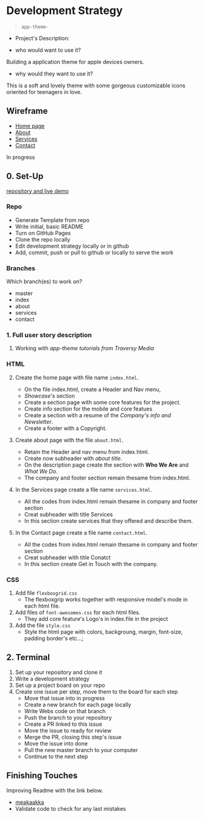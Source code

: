# Development Strategy

> `app-theme-`

- Project's Description:

- who would want to use it?

Building a application theme for apple devices owners.

- why would they want to use it?

This is a soft and lovely theme with some gorgeous customizable icons oriented for teenagers in love.

## Wireframe
- [Home page](https://wireframe.cc/Amd3DJ)
- [About](https://wireframe.cc/kGalXV)
- [Services](https://wireframe.cc/z3znq7)
- [Contact](https://wireframe.cc/T9j2qt)

In progress

## 0. Set-Up

[repository and live demo](https://brainketunze.github.io/app-theme-/)

### Repo

  - Generate Template from repo
  - Write initial, basic README
  - Turn on GitHub Pages
  - Clone the repo locally
  - Edit development strategy locally or in github
  - Add, commit, push or pull to github or locally to serve the work
  
  ### Branches

Which branch(es) to work on?

- master 
- index  
- about  
- services
- contact

### 1. Full user story description

1. Working with _app-theme tutorials from Traversy Media_

### HTML

2. Create the home page with file name `index.html`.

   - On the file index.html, create a Header and Nav menu,
   - _Showcase's_ section
   - Create a section page with some core features for the project.
   - Create info section for the mobile and core featues
   - Create a section with a resume of the _Company's info and Newsletter_.
   - Create a footer with a Copyright.

3. Create about page with the file `about.html`.

   - Retain the Header and nav menu from index.html.
   - Create now subheader with *about title*.
   - On the description page create the section with **Who We Are** and _What We Do_.
   - The company and footer section remain thesame from index.html.

4. In the Services page create a file name `services.html`.

   - All the codes from index.html remain thesame in company and footer section
   - Creat subheader with title Services
   - In this section create services that they offered and describe them.

5. In the Contact page create a file name `contact.html`.

   - All the codes from index.html remain thesame in company and footer section
   - Creat subheader with title Conatct
   - In this section create Get in Touch with the company.

### CSS
1. Add file `flexboxgrid.css`
   - The flexboxgrip works together with responsive model's mode in each html file.
2. Add files of `font-awesomes.css` for each html files.
   - They add core feature's Logo's in index.file in the project
3. Add the file `style.css`
   - Style the html page with colors, backgroung, margin, font-size, padding border's etc...;
  
## 2. Terminal

1. Set up your repository and clone it
2. Write a development strategy
3. Set up a project board on your repo
4. Create one issue per step, move them to the board
   for each step
   - Move that issue into in progress
   - Create a new branch for each page locally
   - Write Webs code on that branch
   - Push the branch to your repository
   - Create a PR linked to this issue
   - Move the issue to ready for review
   - Merge the PR, closing this step's issue
   - Move the issue into done
   - Pull the new master branch to your computer
   - Continue to the next step

## Finishing Touches

Improving Readme with the link below.

- [meakaakka](https://medium.com/@meakaakka/a-beginners-guide-to-writing-a-kickass-readme-7ac01da88ab3)
- Validate code to check for any last mistakes
